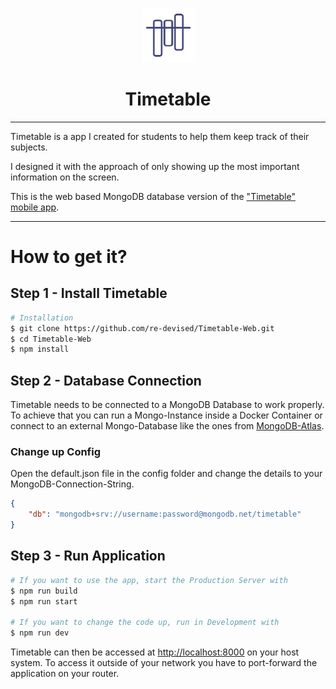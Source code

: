 <h3 align="center"><img src="static/timetable_logo.svg" height="85px"></h3>
<h1 align="center">Timetable</h1>

* * *

Timetable is a app I created for students to help them keep track of their subjects. 

I designed it with the approach of only showing up the most important information on the screen.

This is the web based MongoDB database version of the ["Timetable" mobile app](https://play.google.com/store/apps/details?id=com.fsdev.timetable.lite).

* * *

# How to get it?

## Step 1 - Install Timetable

```bash
# Installation
$ git clone https://github.com/re-devised/Timetable-Web.git
$ cd Timetable-Web
$ npm install
```

## Step 2 - Database Connection

Timetable needs to be connected to a MongoDB Database to work properly. To achieve that you can run a Mongo-Instance inside a Docker Container or connect to an external Mongo-Database like the ones from [MongoDB-Atlas](https://www.mongodb.com/atlas).

### Change up Config

Open the default.json file in the config folder and change the details to your MongoDB-Connection-String.

```json
{
    "db": "mongodb+srv://username:password@mongodb.net/timetable"
}
```

## Step 3 - Run Application

```bash
# If you want to use the app, start the Production Server with
$ npm run build
$ npm run start

# If you want to change the code up, run in Development with
$ npm run dev
```

Timetable can then be accessed at [http://localhost:8000](http://localhost:8000) on your host system. To access it outside of your network you have to port-forward the application on your router.

